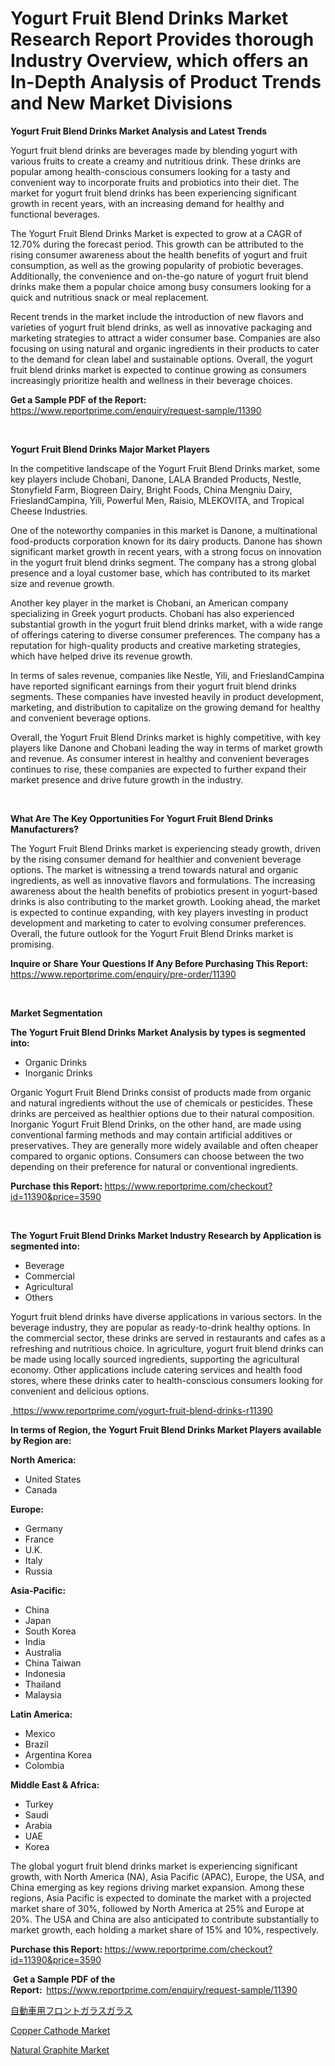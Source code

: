 <p><h1>Yogurt Fruit Blend Drinks Market Research Report Provides thorough Industry Overview, which offers an In-Depth Analysis of Product Trends and New Market Divisions</h1></p><p><strong>Yogurt Fruit Blend Drinks Market Analysis and Latest Trends</strong></p>
<p><p>Yogurt fruit blend drinks are beverages made by blending yogurt with various fruits to create a creamy and nutritious drink. These drinks are popular among health-conscious consumers looking for a tasty and convenient way to incorporate fruits and probiotics into their diet. The market for yogurt fruit blend drinks has been experiencing significant growth in recent years, with an increasing demand for healthy and functional beverages.</p><p>The Yogurt Fruit Blend Drinks Market is expected to grow at a CAGR of 12.70% during the forecast period. This growth can be attributed to the rising consumer awareness about the health benefits of yogurt and fruit consumption, as well as the growing popularity of probiotic beverages. Additionally, the convenience and on-the-go nature of yogurt fruit blend drinks make them a popular choice among busy consumers looking for a quick and nutritious snack or meal replacement.</p><p>Recent trends in the market include the introduction of new flavors and varieties of yogurt fruit blend drinks, as well as innovative packaging and marketing strategies to attract a wider consumer base. Companies are also focusing on using natural and organic ingredients in their products to cater to the demand for clean label and sustainable options. Overall, the yogurt fruit blend drinks market is expected to continue growing as consumers increasingly prioritize health and wellness in their beverage choices.</p></p>
<p><strong>Get a Sample PDF of the Report:&nbsp;</strong> <a href="https://www.reportprime.com/enquiry/request-sample/11390">https://www.reportprime.com/enquiry/request-sample/11390</a></p>
<p>&nbsp;</p>
<p><strong>Yogurt Fruit Blend Drinks Major Market Players</strong></p>
<p><p>In the competitive landscape of the Yogurt Fruit Blend Drinks market, some key players include Chobani, Danone, LALA Branded Products, Nestle, Stonyfield Farm, Biogreen Dairy, Bright Foods, China Mengniu Dairy, FrieslandCampina, Yili, Powerful Men, Raisio, MLEKOVITA, and Tropical Cheese Industries.</p><p>One of the noteworthy companies in this market is Danone, a multinational food-products corporation known for its dairy products. Danone has shown significant market growth in recent years, with a strong focus on innovation in the yogurt fruit blend drinks segment. The company has a strong global presence and a loyal customer base, which has contributed to its market size and revenue growth.</p><p>Another key player in the market is Chobani, an American company specializing in Greek yogurt products. Chobani has also experienced substantial growth in the yogurt fruit blend drinks market, with a wide range of offerings catering to diverse consumer preferences. The company has a reputation for high-quality products and creative marketing strategies, which have helped drive its revenue growth.</p><p>In terms of sales revenue, companies like Nestle, Yili, and FrieslandCampina have reported significant earnings from their yogurt fruit blend drinks segments. These companies have invested heavily in product development, marketing, and distribution to capitalize on the growing demand for healthy and convenient beverage options.</p><p>Overall, the Yogurt Fruit Blend Drinks market is highly competitive, with key players like Danone and Chobani leading the way in terms of market growth and revenue. As consumer interest in healthy and convenient beverages continues to rise, these companies are expected to further expand their market presence and drive future growth in the industry.</p></p>
<p>&nbsp;</p>
<p><strong>What Are The Key Opportunities For Yogurt Fruit Blend Drinks Manufacturers?</strong></p>
<p><p>The Yogurt Fruit Blend Drinks market is experiencing steady growth, driven by the rising consumer demand for healthier and convenient beverage options. The market is witnessing a trend towards natural and organic ingredients, as well as innovative flavors and formulations. The increasing awareness about the health benefits of probiotics present in yogurt-based drinks is also contributing to the market growth. Looking ahead, the market is expected to continue expanding, with key players investing in product development and marketing to cater to evolving consumer preferences. Overall, the future outlook for the Yogurt Fruit Blend Drinks market is promising.</p></p>
<p><strong>Inquire or Share Your Questions If Any Before Purchasing This Report:</strong> <a href="https://www.reportprime.com/enquiry/pre-order/11390">https://www.reportprime.com/enquiry/pre-order/11390</a></p>
<p>&nbsp;</p>
<p><strong>Market Segmentation</strong></p>
<p><strong>The Yogurt Fruit Blend Drinks Market Analysis by types is segmented into:</strong></p>
<p><ul><li>Organic Drinks</li><li>Inorganic Drinks</li></ul></p>
<p><p>Organic Yogurt Fruit Blend Drinks consist of products made from organic and natural ingredients without the use of chemicals or pesticides. These drinks are perceived as healthier options due to their natural composition. Inorganic Yogurt Fruit Blend Drinks, on the other hand, are made using conventional farming methods and may contain artificial additives or preservatives. They are generally more widely available and often cheaper compared to organic options. Consumers can choose between the two depending on their preference for natural or conventional ingredients.</p></p>
<p><strong>Purchase this Report:&nbsp;</strong><a href="https://www.reportprime.com/checkout?id=11390&price=3590">https://www.reportprime.com/checkout?id=11390&price=3590</a></p>
<p>&nbsp;</p>
<p><strong>The Yogurt Fruit Blend Drinks Market Industry Research by Application is segmented into:</strong></p>
<p><ul><li>Beverage</li><li>Commercial</li><li>Agricultural</li><li>Others</li></ul></p>
<p><p>Yogurt fruit blend drinks have diverse applications in various sectors. In the beverage industry, they are popular as ready-to-drink healthy options. In the commercial sector, these drinks are served in restaurants and cafes as a refreshing and nutritious choice. In agriculture, yogurt fruit blend drinks can be made using locally sourced ingredients, supporting the agricultural economy. Other applications include catering services and health food stores, where these drinks cater to health-conscious consumers looking for convenient and delicious options.</p></p>
<p><a href="https://www.reportprime.com/yogurt-fruit-blend-drinks-r11390">&nbsp;https://www.reportprime.com/yogurt-fruit-blend-drinks-r11390</a></p>
<p><strong>In terms of Region, the Yogurt Fruit Blend Drinks Market Players available by Region are:</strong></p>
<p>
    <p> <strong> North America: </strong>
        <ul>
            <li>United States</li>
            <li>Canada</li>
        </ul>
        </p> 
    <p> <strong> Europe: </strong>
        <ul>
            <li>Germany</li>
            <li>France</li>
            <li>U.K.</li>
            <li>Italy</li>
            <li>Russia</li>
        </ul>
        </p> 
    <p> <strong> Asia-Pacific: </strong>
        <ul>
            <li>China</li>
            <li>Japan</li>
            <li>South Korea</li>
            <li>India</li>
            <li>Australia</li>
            <li>China Taiwan</li>
            <li>Indonesia</li>
            <li>Thailand</li>
            <li>Malaysia</li>
        </ul>
        </p> 
    <p> <strong> Latin America: </strong>
        <ul>
            <li>Mexico</li>
            <li>Brazil</li>
            <li>Argentina Korea</li>
            <li>Colombia</li>
        </ul>
        </p> 
    <p> <strong> Middle East & Africa: </strong>
        <ul>
            <li>Turkey</li>
            <li>Saudi</li>
            <li>Arabia</li>
            <li>UAE</li>
            <li>Korea</li>
        </ul>
    </p>
    </p>
<p><p>The global yogurt fruit blend drinks market is experiencing significant growth, with North America (NA), Asia Pacific (APAC), Europe, the USA, and China emerging as key regions driving market expansion. Among these regions, Asia Pacific is expected to dominate the market with a projected market share of 30%, followed by North America at 25% and Europe at 20%. The USA and China are also anticipated to contribute substantially to market growth, each holding a market share of 15% and 10%, respectively.</p></p>
<p><strong>Purchase this Report: </strong><a href="https://www.reportprime.com/checkout?id=11390&price=3590">https://www.reportprime.com/checkout?id=11390&price=3590</a></p>
<p>&nbsp;<strong>Get a Sample PDF of the Report:&nbsp;&nbsp;</strong><a href="https://www.reportprime.com/enquiry/request-sample/11390">https://www.reportprime.com/enquiry/request-sample/11390</a></p>
<p><strong></strong></p>
<p><p><a href="https://github.com/luffiazaza/Market-Research-Report-List-1/blob/main/969825025792.md">自動車用フロントガラスガラス</a></p><p><a href="https://www.linkedin.com/pulse/copper-cathode-market-research-report-key-successful-business-ewjzc?trackingId=MrUeTg%2FurGSVnouzGipZrA%3D%3D">Copper Cathode Market</a></p><p><a href="https://www.linkedin.com/pulse/natural-graphite-market-size-growth-segmentation-regional-0p90c?trackingId=bwi5Xi%2FlNT68hP%2F1KUEVwQ%3D%3D">Natural Graphite Market</a></p></p>